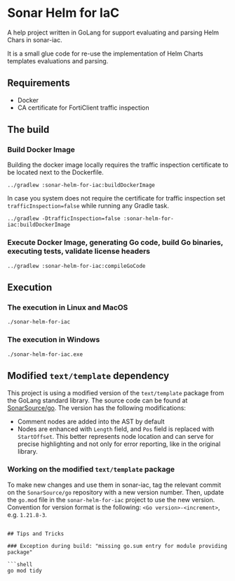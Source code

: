 Sonar Helm for IaC
==========

A help project written in GoLang for support evaluating and parsing Helm Chars in sonar-iac.

It is a small glue code for re-use the implementation of Helm Charts templates evaluations and parsing.

## Requirements
* Docker
* CA certificate for FortiClient traffic inspection

## The build

### Build Docker Image

Building the docker image locally requires the traffic inspection certificate to be located next to the Dockerfile.

```shell
../gradlew :sonar-helm-for-iac:buildDockerImage
```

In case you system does not require the certificate for traffic inspection set `trafficInspection=false` while running any Gradle task.

```shell
../gradlew -DtrafficInspection=false :sonar-helm-for-iac:buildDockerImage
```

### Execute Docker Image, generating Go code, build Go binaries, executing tests, validate license headers

```shell
../gradlew :sonar-helm-for-iac:compileGoCode
```

## Execution

### The execution in Linux and MacOS 
```shell
./sonar-helm-for-iac
```

### The execution in Windows
```shell
./sonar-helm-for-iac.exe
```

## Modified `text/template` dependency

This project is using a modified version of the `text/template` package from the GoLang standard library. The source code can be found at [SonarSource/go](https://github.com/SonarSource/go). The version has the following modifications:
* Comment nodes are added into the AST by default
* Nodes are enhanced with `Length` field, and `Pos` field is replaced with `StartOffset`. This better represents node location and can serve for precise highlighting and not only for error reporting, like in the original library.

### Working on the modified `text/template` package

To make new changes and use them in sonar-iac, tag the relevant commit on the `SonarSource/go` repository with a new version number. Then, update the `go.mod` file in the `sonar-helm-for-iac` project to use the new version. Convention for version format is the following: `<Go version>-<increment>`, e.g. `1.21.8-3`.

```shell

## Tips and Tricks

### Exception during build: "missing go.sum entry for module providing package"

```shell
go mod tidy
```

